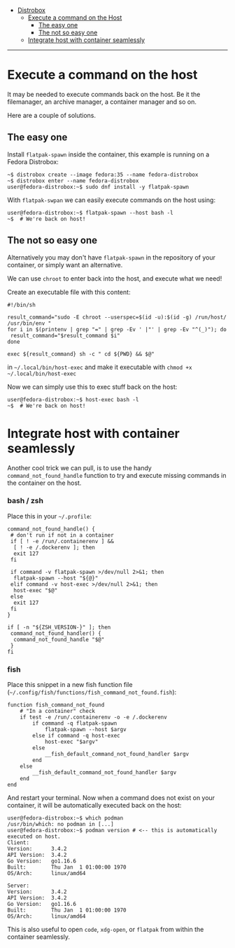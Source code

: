 - [Distrobox](../README.md)
  - [Execute a command on the Host](execute_commands_on_host.md)
    - [The easy one](#the-easy-one)
    - [The not so easy one](#the-not-so-easy-one)
  - [Integrate host with container seamlessly](#integrate-host-with-container-seamlessly)

---

# Execute a command on the host

It may be needed to execute commands back on the host. Be it the filemanager, an
archive manager, a container manager and so on.

Here are a couple of solutions.

## The easy one

Install `flatpak-spawn` inside the container, this example is running on a
Fedora Distrobox:

```shell
~$ distrobox create --image fedora:35 --name fedora-distrobox
~$ distrobox enter --name fedora-distrobox
user@fedora-distrobox:~$ sudo dnf install -y flatpak-spawn
```

With `flatpak-swpan` we can easily execute commands on the host using:

```shell
user@fedora-distrobox:~$ flatpak-spawn --host bash -l
~$  # We're back on host!
```

## The not so easy one

Alternatively you may don't have `flatpak-spawn` in the repository of your container,
or simply want an alternative.

We can use `chroot` to enter back into the host, and execute what we need!

Create an executable file with this content:

```shell
#!/bin/sh

result_command="sudo -E chroot --userspec=$(id -u):$(id -g) /run/host/ /usr/bin/env "
for i in $(printenv | grep "=" | grep -Ev ' |"' | grep -Ev "^(_)"); do
 result_command="$result_command $i"
done

exec ${result_command} sh -c " cd ${PWD} && $@"
```

in `~/.local/bin/host-exec` and make it executable with `chmod +x ~/.local/bin/host-exec`

Now we can simply use this to exec stuff back on the host:

```shell
user@fedora-distrobox:~$ host-exec bash -l
~$  # We're back on host!
```

# Integrate host with container seamlessly

Another cool trick we can pull, is to use the handy `command_not_found_handle` function
to try and execute missing commands in the container on the host.

### bash / zsh

Place this in your `~/.profile`:

```shell
command_not_found_handle() {
 # don't run if not in a container
 if [ ! -e /run/.containerenv ] &&
  [ ! -e /.dockerenv ]; then
  exit 127
 fi

 if command -v flatpak-spawn >/dev/null 2>&1; then
  flatpak-spawn --host "${@}"
 elif command -v host-exec >/dev/null 2>&1; then
  host-exec "$@"
 else
  exit 127
 fi
}

if [ -n "${ZSH_VERSION-}" ]; then
 command_not_found_handler() {
  command_not_found_handle "$@"
 }
fi
```

### fish

Place this snippet in a new fish function file (`~/.config/fish/functions/fish_command_not_found.fish`):

```fish
function fish_command_not_found
    # "In a container" check
    if test -e /run/.containerenv -o -e /.dockerenv
        if command -q flatpak-spawn
            flatpak-spawn --host $argv
        else if command -q host-exec
            host-exec "$argv"
        else
            __fish_default_command_not_found_handler $argv
        end
    else
        __fish_default_command_not_found_handler $argv
    end
end
```

And restart your terminal. Now when a command does not exist on your container,
it will be automatically executed back on the host:

```shell
user@fedora-distrobox:~$ which podman
/usr/bin/which: no podman in [...]
user@fedora-distrobox:~$ podman version # <-- this is automatically executed on host.
Client:
Version:      3.4.2
API Version:  3.4.2
Go Version:   go1.16.6
Built:        Thu Jan  1 01:00:00 1970
OS/Arch:      linux/amd64

Server:
Version:      3.4.2
API Version:  3.4.2
Go Version:   go1.16.6
Built:        Thu Jan  1 01:00:00 1970
OS/Arch:      linux/amd64
```

This is also useful to open `code`, `xdg-open`, or `flatpak` from within the container
seamlessly.
